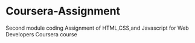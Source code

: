 # Coursera-Assignment
Second module coding Assignment of HTML,CSS,and Javascript for Web Developers Coursera course 
